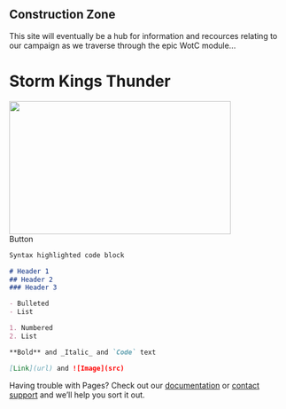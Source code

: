 ## Construction Zone

This site will eventually be a hub for information and recources relating to our campaign as we traverse through the epic WotC module...
# Storm Kings Thunder
<img align="center" height="240" width="400" src="https://www.slugmag.com/wp/wp-content/uploads/2016/11/DnD_SKT_HekatonPoster-800x480.jpg">

<div>Button</div>


```markdown
Syntax highlighted code block

# Header 1
## Header 2
### Header 3

- Bulleted
- List

1. Numbered
2. List

**Bold** and _Italic_ and `Code` text

[Link](url) and ![Image](src)
```

Having trouble with Pages? Check out our [documentation](https://help.github.com/categories/github-pages-basics/) or [contact support](https://github.com/contact) and we’ll help you sort it out.
